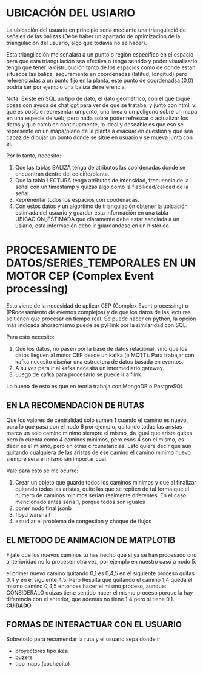 # **UBICACIÓN DEL USIARIO**
La ubicación del usuario en principio seria mediante una triangulació de señales de las balizas (Debe haber un apartado de optimización de la triangulación del usuario, algo que todavia no se hacer).

Esta triangilación me señalara a un punto o región especifico en el espacio para que esta triangulación sea efectiva o tenga sentido y poder visualizarlo tengo que tener la distrubución tanto de los espacios como de donde estan situados las baliza, seguramente en coordenadas (latitud, longitud) pero referenciadas a un punto fijo en la planta, este punto de coordenadsa (0,0) podria ser por ejemplo una baliza de referencia.

Nota: Existe en SQL un tipo de dato, el dato geométrico, con el que toqué cosas con ayuda de chat gpt para ver de que se trataba, y junto con html, vi que es posible representar un punto, una linea o un poligono sobre un mapa en una especie de web, pero nada sobre poder refrescar o actualizar los datos y que cambien continuamente, lo ideal y deseable es que eso se represente en un mapa/plano de la planta a evacuar en cuestión y que sea capaz de dibujar un punto donde se situe en usuario y se mueva junto con el.

Por lo tanto, necesito:
1. Que las tablas BALIZA tenga de atributos las coordenadas donde se encuantran dentro del edicifio/planta.
2. Que la tabla LECTURA tenga atributos de intensidad, frecuencia de la señal con un timestamp y quizas algo como la fiabilidad/calidad de la señal.
3. Reprenentar todos los espacios con coodenadas.
4. Con estos datos y un algortimo de triangulación obtener la ubicación estimada del usuario y guardar esta información en una tabla UBICACIÓN_ESTIMADA que claramente debe estar asociada a un usiario, esta información debe ir guardandose en un histórico.

# **PROCESAMIENTO DE DATOS/SERIES_TEMPORALES EN UN MOTOR CEP (Complex Event processing)**
Esto viene de la necesidad de aplicar CEP (Complex Event processing) o (PRocesamiento de eventos complejos) y de que los datos de las lecturas se tienen que procesar en tiempo real.
Se puede hacer en python, la opción más indicada ahoracmismo puede se pyFlink por la similaridad con SQL.

Para esto necesito:
1. Que los datos, no pasen por la base de datos relacional, sino que los datos lleguen al motor CEP desde un kafka (o MQTT).
Para trabajar con kafka necesito diseñar una estructura de datos basada en eventos.
2. A su vez para ir al kafka necesita un intermediario gateway.
3. Luego de kafka para procesarlo se puede ir a flink.

Lo bueno de esto es que en teoria trabaja con MongoDB o PostgreSQL

## **EN LA RECOMENDACION DE RUTAS**
Que los valores de centralidad solo sumen 1 cuando el camino es nuevo, para lo que pasa con el nodo 6 por ejemplo, quitando todas las aristas marca un solo camino minimo siempre el mismo, da igual que arista quites pero lo cuenta como 4 caminos minimos, pero esos 4 son el mismo, es decir es el mismo, pero en otras circunstancias.
Esto quiere decir que aun quitando cualquiera de las aristas de ese camino el camino minimo nuevo siempre sera el mismo sin importar cual.

Vale para esto se me ocurre:
1. Crear un objeto que guarde todos los caminos minimos y que al finalizar quitando todas las aristas, quite las que se repiten de tal forma que el numero de caminos minimos serian realmente diferentes. En el caso mencionado antes seria 1, porque todos son iguales
2. poner nodo final jsonb
3. floyd warshall
4. estudiar el problema de congestion y choque de flujos

## EL METODO DE ANIMACION DE MATPLOTIB

Fijate que los nuevos caminos tu has hecho que si ya se han procesado cno anterioridad no lo procesen otra vez, por ejemplo en nuestro caso a nodo 5.

el primer nuevo camino quitando 0,1 es 0,4,5 en el siguiente proceso quitas 0,4 y en el siguiente 4,5.
Pero Resulta que quitando el camino 1,4 queda el mismo camino 0,4,5 entonces hacer el mismo proceso, aunque:
CONSIDERALO quizas tiene sentido hacer el mismo proceso porque la hay diferencia con el anterior, que ademas no tiene 1,4 pero si tiene 0,1. **CUIDADO**

## FORMAS DE INTERACTUAR CON EL USUARIO

Sobretodo para recomendar la ruta y el usuario sepa donde ir

- proyectores tipo ikea
- buzers
- tipo maps (cochecito)